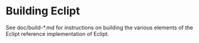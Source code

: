Building Eclipt
================

See doc/build-*.md for instructions on building the various
elements of the Eclipt reference implementation of Eclipt.
